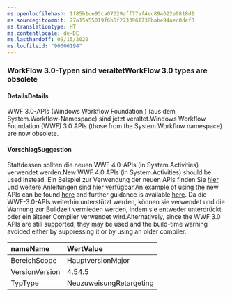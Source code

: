 ```yaml
---
ms.openlocfilehash: 1f85b1ce95ca07329aff77af4ec894622e0818d1
ms.sourcegitcommit: 27a15a55019f6b5f2733961738babe94aec0def3
ms.translationtype: HT
ms.contentlocale: de-DE
ms.lasthandoff: 09/15/2020
ms.locfileid: "90606194"
---
```

### <a name="workflow-30-types-are-obsolete"></a><span data-ttu-id="fc66b-101">WorkFlow 3.0-Typen sind veraltet</span><span class="sxs-lookup"><span data-stu-id="fc66b-101">WorkFlow 3.0 types are obsolete</span></span>

#### <a name="details"></a><span data-ttu-id="fc66b-102">Details</span><span class="sxs-lookup"><span data-stu-id="fc66b-102">Details</span></span>

<span data-ttu-id="fc66b-103">WWF 3.0-APIs (Windows Workflow Foundation ) (aus dem System.Workflow-Namespace) sind jetzt veraltet.</span><span class="sxs-lookup"><span data-stu-id="fc66b-103">Windows Workflow Foundation (WWF) 3.0 APIs (those from the System.Workflow namespace) are now obsolete.</span></span>

#### <a name="suggestion"></a><span data-ttu-id="fc66b-104">Vorschlag</span><span class="sxs-lookup"><span data-stu-id="fc66b-104">Suggestion</span></span>

<span data-ttu-id="fc66b-105">Stattdessen sollten die neuen WWF 4.0-APIs (in System.Activities) verwendet werden.</span><span class="sxs-lookup"><span data-stu-id="fc66b-105">New WWF 4.0 APIs (in System.Activities) should be used instead.</span></span> <span data-ttu-id="fc66b-106">Ein Beispiel zur Verwendung der neuen APIs finden Sie [hier](~/docs/framework/windows-workflow-foundation/how-to-update-the-definition-of-a-running-workflow-instance.md) und weitere Anleitungen sind [hier](/archive/blogs/workflowteam/wf3-types-marked-obsolete-in-net-4-5) verfügbar.</span><span class="sxs-lookup"><span data-stu-id="fc66b-106">An example of using the new APIs can be found [here](~/docs/framework/windows-workflow-foundation/how-to-update-the-definition-of-a-running-workflow-instance.md) and further guidance is available [here](/archive/blogs/workflowteam/wf3-types-marked-obsolete-in-net-4-5).</span></span> <span data-ttu-id="fc66b-107">Da die WWF-3.0-APIs weiterhin unterstützt werden, können sie verwendet und die Warnung zur Buildzeit vermieden werden, indem sie entweder unterdrückt oder ein älterer Compiler verwendet wird.</span><span class="sxs-lookup"><span data-stu-id="fc66b-107">Alternatively, since the WWF 3.0 APIs are still supported, they may be used and the build-time warning avoided either by suppressing it or by using an older compiler.</span></span>

| <span data-ttu-id="fc66b-108">name</span><span class="sxs-lookup"><span data-stu-id="fc66b-108">Name</span></span>    | <span data-ttu-id="fc66b-109">Wert</span><span class="sxs-lookup"><span data-stu-id="fc66b-109">Value</span></span>       |
|:--------|:------------|
| <span data-ttu-id="fc66b-110">Bereich</span><span class="sxs-lookup"><span data-stu-id="fc66b-110">Scope</span></span>   | <span data-ttu-id="fc66b-111">Hauptversion</span><span class="sxs-lookup"><span data-stu-id="fc66b-111">Major</span></span>       |
| <span data-ttu-id="fc66b-112">Version</span><span class="sxs-lookup"><span data-stu-id="fc66b-112">Version</span></span> | <span data-ttu-id="fc66b-113">4.5</span><span class="sxs-lookup"><span data-stu-id="fc66b-113">4.5</span></span>         |
| <span data-ttu-id="fc66b-114">Typ</span><span class="sxs-lookup"><span data-stu-id="fc66b-114">Type</span></span>    | <span data-ttu-id="fc66b-115">Neuzuweisung</span><span class="sxs-lookup"><span data-stu-id="fc66b-115">Retargeting</span></span> |
